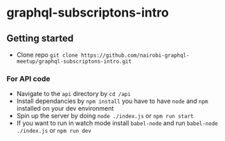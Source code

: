 # graphql-subscriptons-intro
## Getting started
- Clone repo `git clone https://github.com/nairobi-graphql-meetup/graphql-subscriptons-intro.git`

### For API code
- Navigate to the `api` directory by `cd /api`
- Install dependancies by `npm install` you have to have `node` and `npm` installed on your dev environment
- Spin up the server by doing `node ./index.js` or `npm run start`
- If you want to run in watch mode install `babel-node` and run `babel-node ./index.js` or `npm run dev`